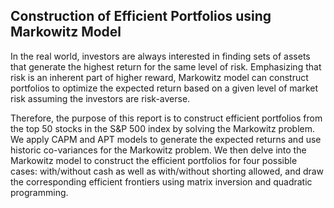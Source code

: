 ## Construction of Efficient Portfolios using Markowitz Model

In the real world, investors are always interested in finding sets of assets that generate the highest return for the same level of risk. Emphasizing that risk is an inherent part of higher reward, Markowitz model can construct portfolios to optimize the expected return based on a given level of market risk assuming the investors are risk-averse.

Therefore, the purpose of this report is to construct efficient portfolios from the top 50 stocks in the S&P 500 index by solving the Markowitz problem. We apply CAPM and APT models to generate the expected returns and use historic co-variances for the Markowitz problem. We then delve into the Markowitz model to construct the efficient portfolios for four possible cases: with/without cash as well as with/without shorting allowed, and draw the corresponding efficient frontiers using matrix inversion and quadratic programming.
